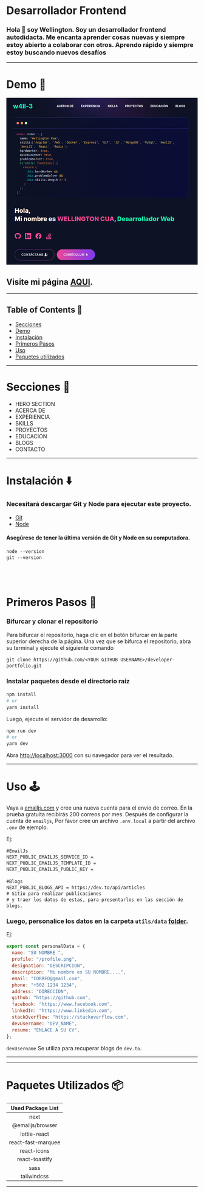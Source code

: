 
# Desarrollador Frontend

### Hola 👋 soy Wellington. Soy un desarrollador frontend autodidacta. Me encanta aprender cosas nuevas y siempre estoy abierto a colaborar con otros. Aprendo rápido y siempre estoy buscando nuevos desafíos

---

# Demo :movie_camera:

![](./public/image/screen.png)

## Visite mi página [AQUI](https://wjcua.vercel.app/).

---

## Table of Contents :scroll:

- [Secciones](#sections-bookmark)
- [Demo](#demo-movie_camera)
- [Instalación](#installation-arrow_down)
- [Primeros Pasos](#getting-started-dart)
- [Uso](#usage-joystick)
- [Paquetes utilizados](#packages-used-package)

---

# Secciones :bookmark:

- HERO SECTION
- ACERCA DE
- EXPERIENCIA
- SKILLS
- PROYECTOS
- EDUCACION
- BLOGS
- CONTACTO

---

# Instalación :arrow_down:

### Necesitará descargar Git y Node para ejecutar este proyecto.

- [Git](https://git-scm.com/downloads)
- [Node](https://nodejs.org/en/download/)

#### Asegúrese de tener la última versión de Git y Node en su computadora.

```
node --version
git --version
```

## <br />

# Primeros Pasos :dart:

### Bifurcar y clonar el repositorio

Para bifurcar el repositorio, haga clic en el botón bifurcar en la parte superior derecha de la página. Una vez que se bifurca el repositorio, abra su terminal y ejecute el siguiente comando

```
git clone https://github.com/<YOUR GITHUB USERNAME>/developer-portfolio.git

```

### Instalar paquetes desde el directorio raíz

```bash
npm install
# or
yarn install
```

Luego, ejecute el servidor de desarrollo:

```bash
npm run dev
# or
yarn dev
```

Abra [http://localhost:3000](http://localhost:3000) con su navegador para ver el resultado.

---

# Uso :joystick:

Vaya a [emailjs.com](https://www.emailjs.com/) y cree una nueva cuenta para el envío de correo. En la prueba gratuita recibirás 200 correos por mes. Después de configurar la cuenta de `emailjs`, Por favor cree un archivo `.env.local` a partir del archivo `.env` de ejemplo.

Ej:

```env
#EmailJs
NEXT_PUBLIC_EMAILJS_SERVICE_ID =
NEXT_PUBLIC_EMAILJS_TEMPLATE_ID =
NEXT_PUBLIC_EMAILJS_PUBLIC_KEY =

#Blogs
NEXT_PUBLIC_BLOGS_API = https://dev.to/api/articles
# Sitio para realizar publicaciones
# y traer los datos de estas, para presentarlos en las sección de blogs.
```

### Luego, personalice los datos en la carpeta `utils/data` [folder](https://github.com/url-classes/proyecto-w4ll-3/tree/main/utils/data).

Ej:

```javascript
export const personalData = {
  name: "SU NOMBRE ",
  profile: "/profile.png",
  designation: "DESCRIPCION",
  description: "Mi nombre es SU NOMBRE....",
  email: "CORREO@gmail.com",
  phone: "+502 1234 1234",
  address: "DIRECCION",
  github: "https://github.com",
  facebook: "https://www.facebook.com",
  linkedIn: "https://www.linkedin.com",
  stackOverflow: "https://stackoverflow.com",
  devUsername: "DEV_NAME",
  resume: "ENLACE A SU CV",
};
```

`devUsername` Se utiliza para recuperar blogs de `dev.to`.

---

---

# Paquetes Utilizados :package:

| Used Package List  |
| :----------------: |
|        next        |
|  @emailjs/browser  |
|    lottie-react    |
| react-fast-marquee |
|    react-icons     |
|   react-toastify   |
|        sass        |
|    tailwindcss     |

---
